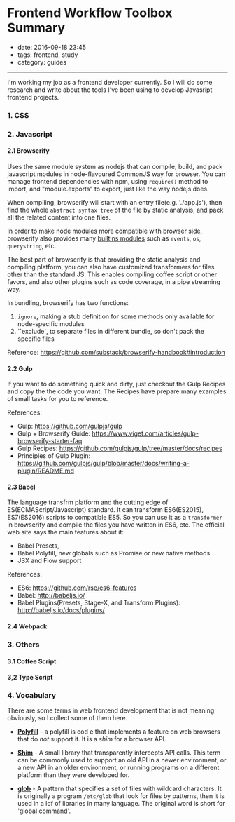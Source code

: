 # Frontend Workflow Toolbox Summary 

- date: 2016-09-18 23:45
- tags: frontend, study
- category: guides
-----------------------------


I'm working my job as a frontend developer currently. So I will do some research and write about the tools I've been using to develop Javasript frontend projects.

### 1. CSS



### 2. Javascript

#### 2.1 Browserify

Uses the same module system as nodejs that can compile, build, and pack javascript modules in node-flavoured CommonJS way for browser. You can manage frontend dependencies with npm, using `require()` method to import, and "module.exports" to export, just like the way nodejs does.

When compiling, browserify will start with an entry file(e.g. './app.js'), then find the whole `abstract syntax tree` of the file by static analysis, and pack all the related content into one files.

In order to make node modules more compatible with browser side, browserify also provides many [builtins modules](https://github.com/substack/browserify-handbook#builtins) such as `events`, `os`, `querystring`, etc.

The best part of browserify is that providing the static analysis and compiling platform, you can also have customized transformers for files other than the standard JS. This enables compiling coffee script or other favors, and also other plugins such as code coverage, in a pipe streaming way. 

In bundling, browserify has two functions: 

1. `ignore`, making a stub definition for some methods only available for node-specific modules
2. ``exclude`, to separate files in different bundle, so don't pack the specific files




Reference: <https://github.com/substack/browserify-handbook#introduction>

#### 2.2 Gulp


If you want to do something quick and dirty, just checkout the Gulp Recipes and copy the the code you want. The Recipes have prepare many examples of small tasks for you to reference.

References:

 - Gulp:  <https://github.com/gulpjs/gulp>
 - Gulp + Browserify Guide: <https://www.viget.com/articles/gulp-browserify-starter-faq>
 - Gulp Recipes: <https://github.com/gulpjs/gulp/tree/master/docs/recipes>
 - Principles of Gulp Plugin: <https://github.com/gulpjs/gulp/blob/master/docs/writing-a-plugin/README.md>

#### 2.3 Babel

The language transfrm platform and the cutting edge of ES(ECMAScript/Javascript) standard. It can transform ES6(ES2015), ES7(ES2016) scripts to compatible ES5. So you can use it as a `transformer` in browserify and compile the files you have written in ES6, etc. The official web site says the main features about it:

 * Babel Presets,
 * Babel Polyfill, new globals such as Promise or new native methods. 
 * JSX and Flow support

References:

 - ES6: <https://github.com/rse/es6-features>
 - Babel: <http://babeljs.io/>
 - Babel Plugins(Presets, Stage-X, and Transform Plugins): <http://babeljs.io/docs/plugins/> 

#### 2.4  Webpack



### 3. Others

#### 3.1 Coffee Script


#### 3,2 Type Script


### 4. Vocabulary

There are some terms in web frontend development that is not meaning obviously, so I collect some of them here.


 * [**Polyfill**](https://en.wikipedia.org/wiki/Polyfill) - a polyfill is cod e that implements a feature on web browsers that do *not* support it. It is a *shim* for a browser API.

 * [**Shim**](https://en.wikipedia.org/wiki/Shim_\(computing\)) - A small library that transparently intercepts API calls. This term can be  commonly used to support an old API in a newer environment, or a new API in an older environment, or running programs on a different platform than they were developed for.

 * [**glob**](https://en.wikipedia.org/wiki/Glob_(programming)) - A pattern that specifies a set of files with wildcard characters. It is originally a program `/etc/glob` that look for files by patterns, then it is used in a lof of libraries in many language. The original word is short for 'global command'.




